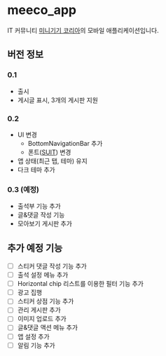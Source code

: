# meeco_app
IT 커뮤니티 [미니기기 코리아](https://meeco.kr/)의 모바일 애플리케이션입니다.

## 버전 정보
### 0.1
- 출시
- 게시글 표시, 3개의 게시판 지원

### 0.2
- UI 변경
  - BottomNavigationBar 추가
  - 폰트([SUIT](https://suun.us/suit)) 변경
- 앱 상태(최근 탭, 테마) 유지
- 다크 테마 추가

### 0.3 (예정)
- 출석부 기능 추가
- 글&댓글 작성 기능
- 모아보기 게시판 추가

## 추가 예정 기능
- [ ] 스티커 댓글 작성 기능 추가
- [ ] 출석 설정 메뉴 추가
- [ ] Horizontal chip 리스트를 이용한 필터 기능 추가
- [ ] 광고 집행
- [ ] 스티커 상점 기능 추가
- [ ] 관리 게시판 추가
- [ ] 이미지 업로드 추가
- [ ] 글&댓글 액션 메뉴 추가
- [ ] 앱 설정 추가
- [ ] 알림 기능 추가